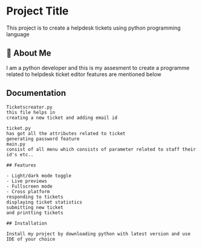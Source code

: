 # Project Title
This project is to create a helpdesk tickets using python programming language 
## 🚀 About Me
I am a python developer and this is my assesment to create a programme related to helpdesk ticket editor features are mentioned below
## Documentation
``` whitecliffe1890/assesment/
Ticketscreator.py
this file helps in 
creating a new ticket and adding email id

ticket.py
has got all the attributes related to ticket 
generating password feature
main.py
consist of all menu which consists of parameter related to staff their id's etc..

## Features

- Light/dark mode toggle
- Live previews
- Fullscreen mode
- Cross platform
responding to tickets
displaying ticket statistics 
submitting new ticket 
and printting tickets

## Installation

Install my project by downloading python with latest version and use IDE of your choice
